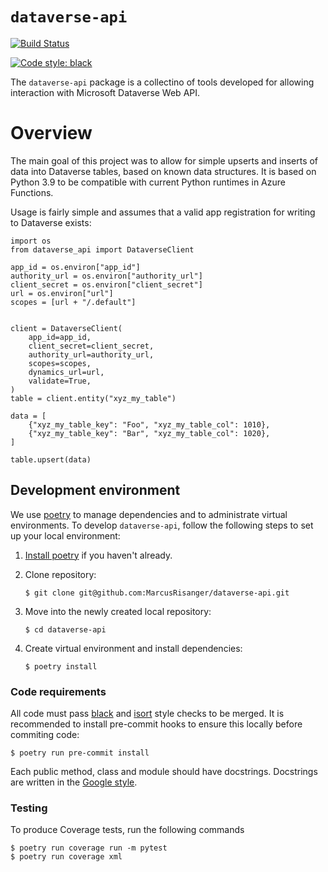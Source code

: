 
`dataverse-api`
================================
[![Build Status](https://github.com/MarcusRisanger/dataverse-api/workflows/release/badge.svg)](https://github.com/MarcusRisanger/dataverse-api/actions)
<!-- [![codecov](https://codecov.io/gh/THREE60-Energy/rushmore-tools/branch/main/graph/badge.svg)](https://codecov.io/gh/THREE60-Energy/rushmore-tools) -->
[![Code style: black](https://img.shields.io/badge/code%20style-black-000000.svg)](https://github.com/ambv/black)

The `dataverse-api` package is a collectino of tools developed for allowing interaction with Microsoft Dataverse Web API.

Overview
================================
The main goal of this project was to allow for simple upserts and inserts of data into Dataverse tables, based on known data structures. It is based on Python 3.9 to be compatible with current Python runtimes in Azure Functions.

Usage is fairly simple and assumes that a valid app registration for writing to Dataverse exists:

```
import os
from dataverse_api import DataverseClient

app_id = os.environ["app_id"]
authority_url = os.environ["authority_url"]
client_secret = os.environ["client_secret"]
url = os.environ["url"]
scopes = [url + "/.default"]


client = DataverseClient(
    app_id=app_id,
    client_secret=client_secret,
    authority_url=authority_url,
    scopes=scopes,
    dynamics_url=url,
    validate=True,
)
table = client.entity("xyz_my_table")

data = [
    {"xyz_my_table_key": "Foo", "xyz_my_table_col": 1010},
    {"xyz_my_table_key": "Bar", "xyz_my_table_col": 1020},
]

table.upsert(data)
```

## Development environment

We use [poetry](https://python-poetry.org) to manage dependencies and to administrate virtual environments. To develop
`dataverse-api`, follow the following steps to set up your local environment:

 1. [Install poetry](https://python-poetry.org/docs/#installation) if you haven't already.

 2. Clone repository:
    ```
    $ git clone git@github.com:MarcusRisanger/dataverse-api.git
    ```
 3. Move into the newly created local repository:
    ```
    $ cd dataverse-api
    ```
 4. Create virtual environment and install dependencies:
    ```
    $ poetry install
    ```

### Code requirements

All code must pass [black](https://github.com/ambv/black) and [isort](https://github.com/timothycrosley/isort) style
checks to be merged. It is recommended to install pre-commit hooks to ensure this locally before commiting code:

```
$ poetry run pre-commit install
```

Each public method, class and module should have docstrings. Docstrings are written in the [Google
style](https://google.github.io/styleguide/pyguide.html#38-comments-and-docstrings).

### Testing

To produce Coverage tests, run the following commands
```
$ poetry run coverage run -m pytest
$ poetry run coverage xml
```
